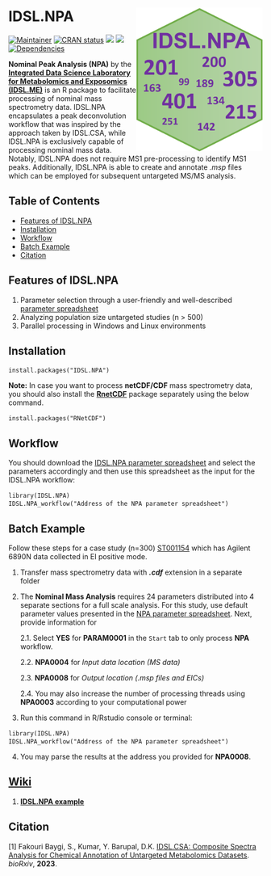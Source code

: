 # IDSL.NPA<img src='NPA_educational_files/Figures/IDSL.NPA-logo.png' width="250px" align="right" />

<!-- badges: start -->
[![Maintainer](https://img.shields.io/badge/maintainer-Sadjad_Fakouri_Baygi-blue)](https://github.com/sajfb)
[![CRAN status](https://www.r-pkg.org/badges/version/IDSL.NPA)](https://cran.r-project.org/package=IDSL.NPA)
![](http://cranlogs.r-pkg.org/badges/IDSL.NPA?color=orange)
![](http://cranlogs.r-pkg.org/badges/grand-total/IDSL.NPA?color=brightgreen)
[![Dependencies](https://tinyverse.netlify.com/badge/IDSL.NPA)](https://cran.r-project.org/package=IDSL.NPA)
<!-- badges: end -->

**Nominal Peak Analysis (NPA)** by the [**Integrated Data Science Laboratory for Metabolomics and Exposomics (IDSL.ME)**](https://www.idsl.me/) is an R package to facilitate processing of nominal mass spectrometry data. IDSL.NPA encapsulates a peak deconvolution workflow that was inspired by the approach taken by IDSL.CSA, while IDSL.NPA is exclusively capable of processing nominal mass data. Notably, IDSL.NPA does not require MS1 pre-processing to identify MS1 peaks. Additionally, IDSL.NPA is able to create and annotate *.msp* files which can be employed for subsequent untargeted MS/MS analysis.

## Table of Contents

- [Features of IDSL.NPA](https://github.com/idslme/IDSL.NPA#features-of-idslnpa)
- [Installation](https://github.com/idslme/IDSL.NPA#installation)
- [Workflow](https://github.com/idslme/IDSL.NPA#workflow)
- [Batch Example](https://github.com/idslme/IDSL.NPA#batch-example)
- [Citation](https://github.com/idslme/IDSL.NPA#citation)

## Features of IDSL.NPA

1) Parameter selection through a user-friendly and well-described [parameter spreadsheet](https://raw.githubusercontent.com/idslme/IDSL.NPA/main/NPA_parameters.xlsx)
2) Analyzing population size untargeted studies (n > 500)
3) Parallel processing in Windows and Linux environments

## Installation

	install.packages("IDSL.NPA")
	
**Note:** In case you want to process **netCDF/CDF** mass spectrometry data, you should also install the [**RnetCDF**](https://CRAN.R-project.org/package=RNetCDF) package separately using the below command.

	install.packages("RNetCDF")
	
## Workflow
You should download the [IDSL.NPA parameter spreadsheet](https://raw.githubusercontent.com/idslme/IDSL.NPA/main/NPA_parameters.xlsx) and select the parameters accordingly and then use this spreadsheet as the input for the IDSL.NPA workflow:	

	library(IDSL.NPA)
	IDSL.NPA_workflow("Address of the NPA parameter spreadsheet")

## Batch Example

Follow these steps for a case study (n=300) [ST001154](https://www.metabolomicsworkbench.org/data/DRCCStudySummary.php?Mode=SetupRawDataDownload&StudyID=ST001154) which has Agilent 6890N data collected in EI positive mode.

1. Transfer mass spectrometry data with ***.cdf*** extension in a separate folder

2. The **Nominal Mass Analysis** requires 24 parameters distributed into 4 separate sections for a full scale analysis. For this study, use default parameter values presented in the [NPA parameter spreadsheet](https://raw.githubusercontent.com/idslme/IDSL.NPA/main/NPA_parameters.xlsx). Next, provide information for 
	
	2.1. Select **YES** for **PARAM0001** in the `Start` tab to only process **NPA** workflow.
	
	2.2. **NPA0004** for *Input data location (MS data)*
	
	2.3. **NPA0008** for *Output location (.msp files and EICs)*
	
	2.4. You may also increase the number of processing threads using **NPA0003** according to your computational power

3. Run this command in R/Rstudio console or terminal:

```
library(IDSL.NPA)
IDSL.NPA_workflow("Address of the NPA parameter spreadsheet")
```

4. You may parse the results at the address you provided for **NPA0008**.

## [**Wiki**](https://github.com/idslme/IDSL.NPA/wiki)

1. [**IDSL.NPA example**](https://github.com/idslme/IDSL.NPA/wiki/NPA-for-hydroxylamine)

## Citation

[1] Fakouri Baygi, S., Kumar, Y. Barupal, D.K. [IDSL.CSA: Composite Spectra Analysis for Chemical Annotation of Untargeted Metabolomics Datasets](https://doi.org/10.1101/2023.02.09.527886). *bioRxiv*, **2023**.
